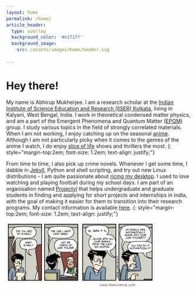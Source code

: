 ```yaml
---
layout: home
permalink: /home/
article_header:
  type: overlay
  background_color: '#e1f1ff'
  background_image:
    src: /assets/images/home/header.svg

---
```


<h1>Hey there!</h1>

My name is Abhirup Mukherjee. 
I am a research scholar at the <a href="https://www.iiserkol.ac.in/">Indian Institute of Science Education and Research (IISER) Kolkata</a>, living in Kalyani, West Bengal, India.
I work in theoretical condensed matter physics, and am a part of the Emergent Phenomena and Quantum Matter (<a href="https://www.iiserkol.ac.in/~slal/index.html">EPQM</a>) group.
I study various topics in the field of strongly correlated materials.
When I am not working, I enjoy catching up on the seasonal <a href="https://myanimelist.net/featured/1382/What_is_Anime">anime</a>. Although I am not particularly picky when it comes to the genres of the anime I watch, I do enjoy <a href="https://en.wikipedia.org/wiki/Slice_of_life#:~:text=Slice%20of%20life%20anime%20and%20manga%20are%20narratives%20%22without%20fantastical,ties%20with%20the%20characters.%22%20The">slice of life</a> shows and thrillers the most.
{: style="margin-top:2em; font-size: 1.2em; text-align: justify;"}

From time to time, I also pick up crime novels. Whenever I get some time, I dabble in [Jekyll](https://en.wikipedia.org/wiki/Jekyll_(software)),  Python and shell scripting, and try out new Linux distributions - I am quite passionate about [ricing my desktop]("https://www.reddit.com/r/unixporn/wiki/themeing/dictionary#wiki_rice").
I used to love watching and playing football during my school days.
I am part of an organisation named <a href="https://projectyl.github.io/">Projectyl</a> that helps undergraduate and graduate students in finding and applying for short projects and internships in India, with the goal of making it easier for them to transition into their research programs. My contact information is available <a href="/contact/">here</a>.
{: style="margin-top:2em; font-size: 1.2em; text-align: justify;"}

<div class="img__post">
<img src="/assets/images/home/junk.svg"/>
</div>
